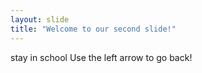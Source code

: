 ```yaml
---
layout: slide
title: "Welcome to our second slide!"
---
```

stay in school
Use the left arrow to go back!
